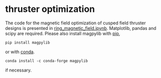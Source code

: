 # thruster optimization

The code for the magnetic field optimization of cusped field thruster designs is presented in [ring_magnetic_field.ipynb](https://github.com/laleph/thruster_optimization/ring_magnetic_field.ipynb).
Matplotlib, pandas and scipy are required.
Please also install magpylib with [pip](https://pypi.org/project/pip/),

```console
pip install magpylib
```

or with [conda](https://docs.conda.io/en/latest/).

```console
conda install -c conda-forge magpylib
```
if necessary.
